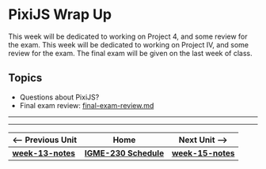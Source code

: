 # PixiJS Wrap Up
This week will be dedicated to working on Project 4, and some review for the exam. This week will be dedicated to working on Project IV, and some review for the exam. The final exam will be given on the last week of class.

## Topics
- Questions about PixiJS?
- Final exam review: [final-exam-review.md](../exams/final-exam-review.md)

<hr><hr>

| <-- Previous Unit | Home | Next Unit -->
| --- | --- | --- 
| [**week-13-notes**](week-notes-game-2.md)     |  [**IGME-230 Schedule**](../schedule.md) | [**week-15-notes**](week-notes-home-stretch.md)
